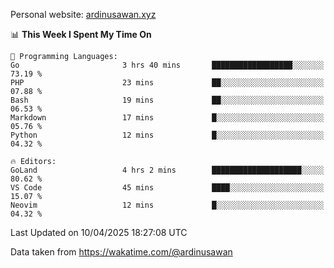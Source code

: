 Personal website: [ardinusawan.xyz](https://ardinusawan.xyz)

<!--START_SECTION:waka-->
📊 **This Week I Spent My Time On** 

```text
💬 Programming Languages: 
Go                       3 hrs 40 mins       ██████████████████░░░░░░░   73.19 % 
PHP                      23 mins             ██░░░░░░░░░░░░░░░░░░░░░░░   07.88 % 
Bash                     19 mins             ██░░░░░░░░░░░░░░░░░░░░░░░   06.53 % 
Markdown                 17 mins             █░░░░░░░░░░░░░░░░░░░░░░░░   05.76 % 
Python                   12 mins             █░░░░░░░░░░░░░░░░░░░░░░░░   04.32 % 

🔥 Editors: 
GoLand                   4 hrs 2 mins        ████████████████████░░░░░   80.62 % 
VS Code                  45 mins             ████░░░░░░░░░░░░░░░░░░░░░   15.07 % 
Neovim                   12 mins             █░░░░░░░░░░░░░░░░░░░░░░░░   04.32 % 
```


 Last Updated on 10/04/2025 18:27:08 UTC
<!--END_SECTION:waka-->
Data taken from https://wakatime.com/@ardinusawan
